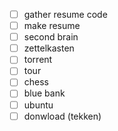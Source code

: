 - [ ] gather resume code
- [ ] make resume
- [ ] second brain
- [ ] zettelkasten
- [ ] torrent
- [ ] tour
- [ ] chess
- [ ] blue bank
- [ ] ubuntu
- [ ] donwload (tekken)